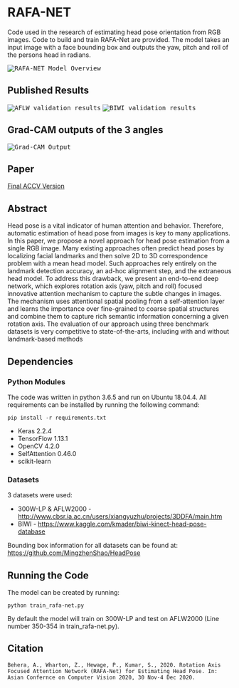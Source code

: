 # RAFA-NET
Code used in the research of estimating head pose orientation from RGB images. Code to build and train RAFA-Net are provided. The model takes an input image with a face bounding box and outputs the yaw, pitch and roll of the persons head in radians.

<kbd>![RAFA-NET Model Overview](https://github.com/ZWharton15/RAFA-NET-1/blob/master/doc/RAFA_model_overview.png?raw=true)</kbd>

## Published Results
<kbd>![AFLW validation results](https://github.com/ZWharton15/RAFA-NET-1/blob/master/doc/Table1.JPG?raw=true)</kbd>
<kbd>![BIWI validation results](https://github.com/ZWharton15/RAFA-NET-1/blob/master/doc/Table2.JPG?raw=true)</kbd>

## Grad-CAM outputs of the 3 angles
<kbd>![Grad-CAM Output](https://github.com/ZWharton15/RAFA-NET-1/blob/master/doc/Grad-CAM.png?raw=true)</kbd>

## Paper
[Final ACCV Version](https://openaccess.thecvf.com/content/ACCV2020/papers/Behera_Rotation_Axis_Focused_Attention_Network_RAFA-Net_for_Estimating_Head_Pose_ACCV_2020_paper.pdf)

## Abstract
Head pose is a vital indicator of human attention and behavior. Therefore, automatic estimation of head pose from images is key to many applications. In this paper, we propose a novel approach for head pose estimation from a single RGB image. Many existing approaches often predict head poses by localizing facial landmarks and then solve 2D to 3D correspondence problem with a mean head model. Such approaches rely entirely on the landmark detection accuracy, an ad-hoc alignment step, and the extraneous head model. To address this drawback, we present an end-to-end deep network, which explores rotation axis (yaw, pitch and roll) focused innovative attention mechanism to capture the subtle changes in images. The mechanism uses attentional spatial pooling from a self-attention layer and learns the importance over fine-grained to coarse spatial structures and combine them to capture rich semantic information concerning a given rotation axis. The evaluation of our approach using three benchmark datasets is very competitive to state-of-the-arts, including with and without landmark-based methods

## Dependencies
### Python Modules
The code was written in python 3.6.5 and run on Ubuntu 18.04.4. All requirements can be installed by running the following command:
```
pip install -r requirements.txt
```
* Keras 2.2.4
* TensorFlow 1.13.1
* OpenCV 4.2.0
* SelfAttention 0.46.0
* scikit-learn

### Datasets
3 datasets were used:
* 300W-LP & AFLW2000 - http://www.cbsr.ia.ac.cn/users/xiangyuzhu/projects/3DDFA/main.htm
* BIWI - https://www.kaggle.com/kmader/biwi-kinect-head-pose-database

Bounding box information for all datasets can be found at: https://github.com/MingzhenShao/HeadPose

## Running the Code
The model can be created by running:
```
python train_rafa-net.py
```
By default the model will train on 300W-LP and test on AFLW2000 (Line number 350-354 in train_rafa-net.py).

## Citation
```
Behera, A., Wharton, Z., Hewage, P., Kumar, S., 2020. Rotation Axis Focused Attention Network (RAFA-Net) for Estimating Head Pose. In: Asian Confernce on Computer Vision 2020, 30 Nov-4 Dec 2020.
```
